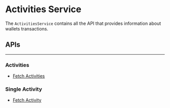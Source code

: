 # Activities Service

The `ActivitiesService` contains all the API that provides information about wallets transactions.

## APIs
---

### Activities
- [Fetch Activities](ActivitiesService/FetchActivities.md)

### Single Activity
- [Fetch Activity](ActivitiesService/FetchActivity.md)